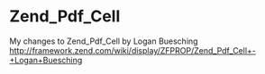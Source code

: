 Zend_Pdf_Cell
=============

My changes to Zend_Pdf_Cell by Logan Buesching 
http://framework.zend.com/wiki/display/ZFPROP/Zend_Pdf_Cell+-+Logan+Buesching
